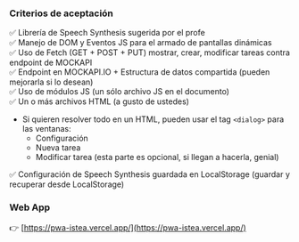 ### Criterios de aceptación

✅ Librería de Speech Synthesis sugerida por el profe  
✅ Manejo de DOM y Eventos JS para el armado de pantallas dinámicas  
✅ Uso de Fetch (GET + POST + PUT) mostrar, crear, modificar tareas contra endpoint de MOCKAPI  
✅ Endpoint en MOCKAPI.IO + Estructura de datos compartida (pueden mejorarla si lo desean)  
✅ Uso de módulos JS (un sólo archivo JS en el documento)  
✅ Un o más archivos HTML (a gusto de ustedes)

- Si quieren resolver todo en un HTML, pueden usar el tag `<dialog>` para las ventanas:
  - Configuración
  - Nueva tarea
  - Modificar tarea (esta parte es opcional, si llegan a hacerla, genial)

✅ Configuración de Speech Synthesis guardada en LocalStorage (guardar y recuperar desde LocalStorage)

### Web App

👉 [https://pwa-istea.vercel.app/](https://pwa-istea.vercel.app/)
